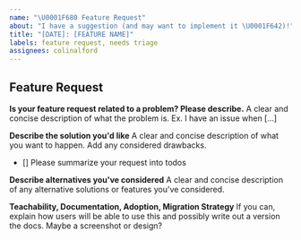 ```yaml
---
name: "\U0001F680 Feature Request"
about: "I have a suggestion (and may want to implement it \U0001F642)!"
title: "[DATE]: [FEATURE NAME]"
labels: feature request, needs triage
assignees: colinalford
---
```


## Feature Request

**Is your feature request related to a problem? Please describe.**
A clear and concise description of what the problem is. Ex. I have an issue when [...]

**Describe the solution you'd like**
A clear and concise description of what you want to happen. Add any considered drawbacks.
- [] Please summarize your request into todos

**Describe alternatives you've considered**
A clear and concise description of any alternative solutions or features you've considered.

**Teachability, Documentation, Adoption, Migration Strategy**
If you can, explain how users will be able to use this and possibly write out a version the docs.
Maybe a screenshot or design?

